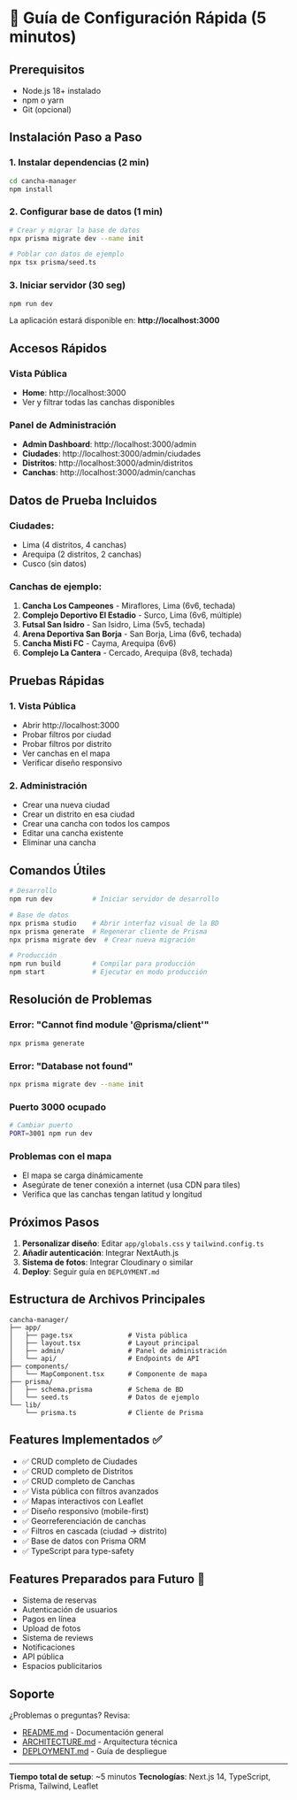 # 🚀 Guía de Configuración Rápida (5 minutos)

## Prerequisitos
- Node.js 18+ instalado
- npm o yarn
- Git (opcional)

## Instalación Paso a Paso

### 1. Instalar dependencias (2 min)
```bash
cd cancha-manager
npm install
```

### 2. Configurar base de datos (1 min)
```bash
# Crear y migrar la base de datos
npx prisma migrate dev --name init

# Poblar con datos de ejemplo
npx tsx prisma/seed.ts
```

### 3. Iniciar servidor (30 seg)
```bash
npm run dev
```

La aplicación estará disponible en: **http://localhost:3000**

## Accesos Rápidos

### Vista Pública
- **Home**: http://localhost:3000
- Ver y filtrar todas las canchas disponibles

### Panel de Administración
- **Admin Dashboard**: http://localhost:3000/admin
- **Ciudades**: http://localhost:3000/admin/ciudades
- **Distritos**: http://localhost:3000/admin/distritos
- **Canchas**: http://localhost:3000/admin/canchas

## Datos de Prueba Incluidos

### Ciudades:
- Lima (4 distritos, 4 canchas)
- Arequipa (2 distritos, 2 canchas)
- Cusco (sin datos)

### Canchas de ejemplo:
1. **Cancha Los Campeones** - Miraflores, Lima (6v6, techada)
2. **Complejo Deportivo El Estadio** - Surco, Lima (6v6, múltiple)
3. **Futsal San Isidro** - San Isidro, Lima (5v5, techada)
4. **Arena Deportiva San Borja** - San Borja, Lima (6v6, techada)
5. **Cancha Misti FC** - Cayma, Arequipa (6v6)
6. **Complejo La Cantera** - Cercado, Arequipa (8v8, techada)

## Pruebas Rápidas

### 1. Vista Pública
- Abrir http://localhost:3000
- Probar filtros por ciudad
- Probar filtros por distrito
- Ver canchas en el mapa
- Verificar diseño responsivo

### 2. Administración
- Crear una nueva ciudad
- Crear un distrito en esa ciudad
- Crear una cancha con todos los campos
- Editar una cancha existente
- Eliminar una cancha

## Comandos Útiles

```bash
# Desarrollo
npm run dev          # Iniciar servidor de desarrollo

# Base de datos
npx prisma studio    # Abrir interfaz visual de la BD
npx prisma generate  # Regenerar cliente de Prisma
npx prisma migrate dev  # Crear nueva migración

# Producción
npm run build        # Compilar para producción
npm start            # Ejecutar en modo producción
```

## Resolución de Problemas

### Error: "Cannot find module '@prisma/client'"
```bash
npx prisma generate
```

### Error: "Database not found"
```bash
npx prisma migrate dev --name init
```

### Puerto 3000 ocupado
```bash
# Cambiar puerto
PORT=3001 npm run dev
```

### Problemas con el mapa
- El mapa se carga dinámicamente
- Asegúrate de tener conexión a internet (usa CDN para tiles)
- Verifica que las canchas tengan latitud y longitud

## Próximos Pasos

1. **Personalizar diseño**: Editar `app/globals.css` y `tailwind.config.ts`
2. **Añadir autenticación**: Integrar NextAuth.js
3. **Sistema de fotos**: Integrar Cloudinary o similar
4. **Deploy**: Seguir guía en `DEPLOYMENT.md`

## Estructura de Archivos Principales

```
cancha-manager/
├── app/
│   ├── page.tsx              # Vista pública
│   ├── layout.tsx            # Layout principal
│   ├── admin/                # Panel de administración
│   └── api/                  # Endpoints de API
├── components/
│   └── MapComponent.tsx      # Componente de mapa
├── prisma/
│   ├── schema.prisma         # Schema de BD
│   └── seed.ts               # Datos de ejemplo
└── lib/
    └── prisma.ts             # Cliente de Prisma
```

## Features Implementados ✅

- ✅ CRUD completo de Ciudades
- ✅ CRUD completo de Distritos
- ✅ CRUD completo de Canchas
- ✅ Vista pública con filtros avanzados
- ✅ Mapas interactivos con Leaflet
- ✅ Diseño responsivo (mobile-first)
- ✅ Georreferenciación de canchas
- ✅ Filtros en cascada (ciudad → distrito)
- ✅ Base de datos con Prisma ORM
- ✅ TypeScript para type-safety

## Features Preparados para Futuro 🚀

- Sistema de reservas
- Autenticación de usuarios
- Pagos en línea
- Upload de fotos
- Sistema de reviews
- Notificaciones
- API pública
- Espacios publicitarios

## Soporte

¿Problemas o preguntas? Revisa:
- [README.md](./README.md) - Documentación general
- [ARCHITECTURE.md](./ARCHITECTURE.md) - Arquitectura técnica
- [DEPLOYMENT.md](./DEPLOYMENT.md) - Guía de despliegue

---

**Tiempo total de setup**: ~5 minutos
**Tecnologías**: Next.js 14, TypeScript, Prisma, Tailwind, Leaflet
